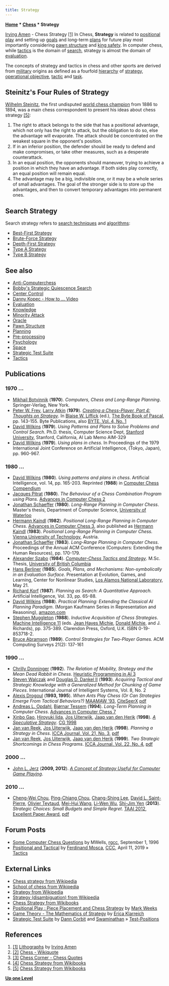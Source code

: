 ```yaml
---
title: Strategy
---
```

**[Home](Home "Home") \* [Chess](Chess "Chess") \* Strategy**



 [](http://www.irvingamen.com/works/ChessStrategy.htm) [Irving Amen](Category:Irving_Amen "Category:Irving Amen") - Chess Strategy <a id="cite-note-1" href="#cite-ref-1">[1]</a> 
In Chess, **Strategy** is related to [positional play](https://en.wikipedia.org/wiki/Glossary_of_chess#Positional_play) and setting up [goals](https://en.wikipedia.org/wiki/Objective_%28goal%29) and long-term [plans](Planning "Planning") for future play most importantly considering [pawn structure](Pawn_Structure "Pawn Structure") and [king safety](King_Safety "King Safety"). In computer chess, while [tactics](Tactics "Tactics") is the domain of [search](Search "Search"), strategy is almost the domain of [evaluation](Evaluation "Evaluation"). 


The concepts of strategy and tactics in chess and other sports are derived from [military](https://en.wikipedia.org/wiki/Military) origins as defined as a fourfold [hierarchy](https://en.wikipedia.org/wiki/Hierarchy) of [strategy](https://en.wikipedia.org/wiki/Strategy), [operational objective](https://en.wikipedia.org/wiki/Operational_objective), [tactic](https://en.wikipedia.org/wiki/Military_tactics) and [task](https://en.wikipedia.org/wiki/Task).



## Steinitz's Four Rules of Strategy


[Wilhelm Steinitz](https://en.wikipedia.org/wiki/Wilhelm_Steinitz), the first undisputed [world chess champion](https://en.wikipedia.org/wiki/World_Chess_Championship) from 1886 to 1894, was a main chess correspondent to present his ideas about chess strategy <a id="cite-note-5" href="#cite-ref-5">[5]</a>:



1. The right to attack belongs to the side that has a positional advantage, which not only has the right to attack, but the obligation to do so, else the advantage will evaporate. The attack should be concentrated on the weakest square in the opponent's position.
2. If in an inferior position, the defender should be ready to defend and make compromises, or take other measures, such as a desperate counterattack.
3. In an equal position, the opponents should maneuver, trying to achieve a position in which they have an advantage. If both sides play correctly, an equal position will remain equal.
4. The advantage may be a big, indivisible one, or it may be a whole series of small advantages. The goal of the stronger side is to store up the advantages, and then to convert temporary advantages into permanent ones.


## Search Strategy


Search strategy refers to [search techniques](Search "Search") and [algorithms](Algorithms "Algorithms"): 



* [Best-First Strategy](Best-First "Best-First")
* [Brute-Force Strategy](Brute-Force "Brute-Force")
* [Depth-First Strategy](Depth-First "Depth-First")
* [Type A Strategy](Type_A_Strategy "Type A Strategy")
* [Type B Strategy](Type_B_Strategy "Type B Strategy")


## See also


* [Anti-Computerchess](index.php?title=Anti-Computerchess&action=edit&redlink=1 "Anti-Computerchess (page does not exist)")
* [Bobby's Strategic Quiescence Search](Bobby#StrategicQuiescenceSearch "Bobby")
* [Center Control](Center_Control "Center Control")
* [Danny Kopec - How to ... Video](Danny_Kopec#HowTo "Danny Kopec")
* [Evaluation](Evaluation "Evaluation")
* [Knowledge](Knowledge "Knowledge")
* [Minority Attack](Minority_Attack "Minority Attack")
* [Oracle](Oracle "Oracle")
* [Pawn Structure](Pawn_Structure "Pawn Structure")
* [Planning](Planning "Planning")
* [Pre-processing](Piece-Square_Tables#Preprocessing "Piece-Square Tables")
* [Psychology](index.php?title=Psychology&action=edit&redlink=1 "Psychology (page does not exist)")
* [Space](Space "Space")
* [Strategic Test Suite](Strategic_Test_Suite "Strategic Test Suite")
* [Tactics](Tactics "Tactics")


## Publications


### 1970 ...


* [Mikhail Botvinnik](Mikhail_Botvinnik "Mikhail Botvinnik") (**1970**). *Computers, Chess and Long-Range Planning*. Springer-Verlag, New York.
* [Peter W. Frey](Peter_W._Frey "Peter W. Frey"), [Larry Atkin](Larry_Atkin "Larry Atkin") (**1979**). *[Creating a Chess-Player, Part 4: Thoughts on Strategy](https://archive.org/stream/byte-magazine-1979-01/1979_01_BYTE_04-01_Life_Algorithms#page/n127/mode/2up)*. In [Blaise W. Liffick](http://cs.millersville.edu/~liffick/) (ed.), [The Byte Book of Pascal](http://books.google.com/books/about/The_BYTE_book_of_Pascal.html?id=ofpfQgAACAAJ), pp. 143-155. Byte Publications, also [BYTE, Vol. 4, No. 1](Byte_Magazine#BYTE401 "Byte Magazine")
* [David Wilkins](David_Wilkins "David Wilkins") (**1979**). *Using Patterns and Plans to Solve Problems and Control Search*. Ph.D. thesis, Computer Science Dept, [Stanford University](Stanford_University "Stanford University"), Stanford, California, AI Lab Memo AIM-329
* [David Wilkins](David_Wilkins "David Wilkins") (**1979**). *Using plans in chess*. In Proceedings of the 1979 International Joint Conference on Artificial Intelligence, (Tokyo, Japan), pp. 960-967.


### 1980 ...


* [David Wilkins](David_Wilkins "David Wilkins") (**1980**). *Using patterns and plans in chess*. Artificial Intelligence, vol. 14, pp. 165-203. Reprinted (**1988**) in [Computer Chess Compendium](Computer_Chess_Compendium "Computer Chess Compendium")
* [Jacques Pitrat](Jacques_Pitrat "Jacques Pitrat") (**1980**). *The Behaviour of a Chess Combination Program using Plans.* [Advances in Computer Chess 2](Advances_in_Computer_Chess_2 "Advances in Computer Chess 2")
* [Jonathan Schaeffer](Jonathan_Schaeffer "Jonathan Schaeffer") (**1980**). *Long-Range Planning in Computer Chess*. Master's thesis, Department of Computer Science, [University of Waterloo](University_of_Waterloo "University of Waterloo")
* [Hermann Kaindl](Hermann_Kaindl "Hermann Kaindl") (**1982**). *Positional Long-Range Planning in Computer Chess.* [Advances in Computer Chess 3](Advances_in_Computer_Chess_3 "Advances in Computer Chess 3"), also published as [Hermann Kaindl](Hermann_Kaindl "Hermann Kaindl") (**1983**). *Positional Long-Range Planning in Computer Chess.* [Vienna University of Technology](Vienna_University_of_Technology "Vienna University of Technology"), Austria.
* [Jonathan Schaeffer](Jonathan_Schaeffer "Jonathan Schaeffer") (**1983**). *Long-Range Planning in Computer Chess*. Proceedings of the Annual ACM Conference (Computers: Extending the Human Resources), pp. 170-179.
* [Alexander Szabo](Alexander_Szabo "Alexander Szabo") (**1984**). *[Computer-Chess Tactics and Strategy](https://circle.ubc.ca/handle/2429/24780)*. M.Sc. Thesis, [University of British Columbia](https://en.wikipedia.org/wiki/University_of_British_Columbia)
* [Hans Berliner](Hans_Berliner "Hans Berliner") (**1985**). *Goals, Plans, and Mechanisms: Non-symbolically in an Evaluation Surface.* Presentation at Evolution, Games, and Learning, Center for Nonlinear Studies, [Los Alamos National Laboratory](Los_Alamos_National_Laboratory "Los Alamos National Laboratory"), May 21.
* [Richard Korf](Richard_Korf "Richard Korf") (**1987**). *Planning as Search: A Quantitative Approach.* Artificial Intelligence, Vol. 33, pp. 65-88.
* [David Wilkins](David_Wilkins "David Wilkins") (**1988**). *Practical Planning: Extending the Classical AI Planning Paradigm*. (Morgan Kaufmann Series in Representation and Reasoning), [amazon.com](http://www.amazon.com/ref=gno_logo)
* [Stephen Muggleton](Stephen_Muggleton "Stephen Muggleton") (**1988**). *Inductive Acquisition of Chess Strategies*. [Machine Intelligence 11](http://www.doc.ic.ac.uk/%7Eshm/MI/mi11.html) (eds. [Jean Hayes Michie](Jean_Hayes_Michie "Jean Hayes Michie"), [Donald Michie](Donald_Michie "Donald Michie"), and J. Richards), pp. 375-389. Clarendon Press, Oxford, U.K. ISBN 0-19-853718-2.
* [Bruce Abramson](Bruce_Abramson "Bruce Abramson") (**1989**). *Control Strategies for Two-Player Games.* ACM Computing Surveys 21(2): 137-161


### 1990 ...


* [Chrilly Donninger](Chrilly_Donninger "Chrilly Donninger") (**1992**). *The Relation of Mobility, Strategy and the Mean Dead Rabbit in Chess*. [Heuristic Programming in AI 3](3rd_Computer_Olympiad#Workshop "3rd Computer Olympiad")
* [Steven Walczak](index.php?title=Steven_Walczak&action=edit&redlink=1 "Steven Walczak (page does not exist)") and [Douglas D. Dankel II](http://www.cise.ufl.edu/~ddd/) (**1993**). *Acquiring Tactical and Strategic Knowledge with a Generalized Method for Chunking of Game Pieces*. International Journal of Intelligent Systems, Vol. 8, No. 2
* [Alexis Drogoul](index.php?title=Alexis_Drogoul&action=edit&redlink=1 "Alexis Drogoul (page does not exist)") (**1993, 1995**). *When Ants Play Chess (Or Can Strategies Emerge From Tactical Behaviors?)* [MAAMAW ’93](http://www.informatik.uni-trier.de/~ley/db/conf/maamaw/maamaw1993.html#Drogoul93), [CiteSeerX](http://citeseerx.ist.psu.edu/viewdoc/summary?doi=10.1.1.50.4902) [pdf](http://www2.hawaii.edu/~nreed/ics606/papers/drogoul95when.pdf)
* [Andreas L. Opdahl](Andreas_L._Opdahl "Andreas L. Opdahl"), [Bjørnar Tessem](Bj%C3%B8rnar_Tessem "Bjørnar Tessem") (**1994**). *Long-Term Planning in Computer Chess*. [Advances in Computer Chess 7](Advances_in_Computer_Chess_7 "Advances in Computer Chess 7")
* [Xinbo Gao](Xinbo_Gao "Xinbo Gao"), [Hiroyuki Iida](Hiroyuki_Iida "Hiroyuki Iida"), [Jos Uiterwijk](Jos_Uiterwijk "Jos Uiterwijk"), [Jaap van den Herik](Jaap_van_den_Herik "Jaap van den Herik") (**1998**). *[A Speculative Strategy](http://link.springer.com/chapter/10.1007/3-540-48957-6_5)*. [CG 1998](CG_1998 "CG 1998")
* [Jan van Reek](Jan_van_Reek "Jan van Reek"), [Jos Uiterwijk](Jos_Uiterwijk "Jos Uiterwijk"), [Jaap van den Herik](Jaap_van_den_Herik "Jaap van den Herik") (**1998**). *Planning a Strategy in Chess*. [ICCA Journal, Vol. 21, No. 3](ICGA_Journal#21_3 "ICGA Journal"), [pdf](http://arno.uvt.nl/show.cgi?fid=106903)
* [Jan van Reek](Jan_van_Reek "Jan van Reek"), [Jos Uiterwijk](Jos_Uiterwijk "Jos Uiterwijk"), [Jaap van den Herik](Jaap_van_den_Herik "Jaap van den Herik") (**1999**). *Two Strategic Shortcomings in Chess Programs*. [ICCA Journal, Vol. 22, No. 4](ICGA_Journal#22_4 "ICGA Journal"), [pdf](http://arno.uvt.nl/show.cgi?fid=106961)


### 2000 ...


* [John L. Jerz](John_L._Jerz "John L. Jerz") (**2009, 2012**). *[A Concept of Strategy Useful for Computer Game Playing](http://www.johnljerz.com/superduper/tlxdownloadsiteMAIN/id461.html)*.


### 2010 ...


* [Cheng-Wei Chou](Cheng-Wei_Chou "Cheng-Wei Chou"), [Ping-Chiang Chou](index.php?title=Ping-Chiang_Chou&action=edit&redlink=1 "Ping-Chiang Chou (page does not exist)"), [Chang-Shing Lee](Chang-Shing_Lee "Chang-Shing Lee"), [David L. Saint-Pierre](index.php?title=David_L._Saint-Pierre&action=edit&redlink=1 "David L. Saint-Pierre (page does not exist)"), [Olivier Teytaud](Olivier_Teytaud "Olivier Teytaud"), [Mei-Hui Wang](Mei-Hui_Wang "Mei-Hui Wang"), [Li-Wen Wu](index.php?title=Li-Wen_Wu&action=edit&redlink=1 "Li-Wen Wu (page does not exist)"), [Shi-Jim Yen](Shi-Jim_Yen "Shi-Jim Yen") (**2013**). *Strategic Choices: Small Budgets and Simple Regret*. [TAAI 2012](index.php?title=TAAI&action=edit&redlink=1 "TAAI (page does not exist)"), [Excellent Paper Award](http://www.csie.ndhu.edu.tw/csieweb/en/node/685), [pdf](https://hal.inria.fr/hal-00753145v2/document)


## Forum Posts


* [Some Computer Chess Questions](http://groups.google.com/group/rec.games.chess.computer/browse_frm/thread/6a777c45b62ce3a1) by MWells, [rgcc](Computer_Chess_Forums "Computer Chess Forums"), September 1, 1996
* [Positional and Tactical](http://www.talkchess.com/forum3/viewtopic.php?f=7&t=70472) by [Ferdinand Mosca](Ferdinand_Mosca "Ferdinand Mosca"), [CCC](CCC "CCC"), April 11, 2019 » [Tactics](Tactics "Tactics")


## External Links


* [Chess strategy from Wikipedia](https://en.wikipedia.org/wiki/Chess_strategy)
* [School of chess from Wikipedia](https://en.wikipedia.org/wiki/School_of_chess)
* [Strategy from Wikipedia](https://en.wikipedia.org/wiki/Strategy)
* [Strategy (disambiguation) from Wikipedia](https://en.wikipedia.org/wiki/Strategy_%28disambiguation%29)
* [Chess Strategy from Wikibooks](http://en.wikibooks.org/wiki/Chess_Strategy)
* [Positional Play : Piece Placement and Chess Strategy](http://www.mark-weeks.com/aboutcom/aa03k01.htm) by [Mark Weeks](Mark_Weeks "Mark Weeks")
* [Game Theory - The Mathematics of Strategy](http://www.pnas.org/site/misc/classics5.shtml) by [Erica Klarreich](http://www.nasw.org/users/klarreich/)
* [Strategic Test Suite](https://sites.google.com/site/strategictestsuite/) by [Dann Corbit](Dann_Corbit "Dann Corbit") and [Swaminathan](Swaminathan_Natarajan "Swaminathan Natarajan") » [Test-Positions](Test-Positions "Test-Positions")


## References


1. <a id="cite-ref-1" href="#cite-note-1">[1]</a> [Lithographs](http://www.irvingamen.com/lithograph.htm) by [Irving Amen](Category:Irving_Amen "Category:Irving Amen")
2. <a id="cite-ref-2" href="#cite-note-2">[2]</a> [Chess - Wikiquote](http://en.wikiquote.org/wiki/Chess)
3. <a id="cite-ref-3" href="#cite-note-3">[3]</a> [Chess Corner - Chess Quotes](http://www.chesscorner.com/quotes/chess_quotes.htm)
4. <a id="cite-ref-4" href="#cite-note-4">[4]</a> [Chess Strategy from Wikibooks](http://en.wikibooks.org/wiki/Chess_Strategy)
5. <a id="cite-ref-5" href="#cite-note-5">[5]</a> [Chess Strategy from Wikibooks](http://en.wikibooks.org/wiki/Chess_Strategy)

**[Up one Level](Chess "Chess")**







 
